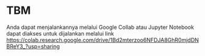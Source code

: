 # TBM
Anda dapat menjalankannya melalui Google Collab atau Jupyter Notebook
dapat diakses untuk dijalankan melalui link 
https://colab.research.google.com/drive/1Bd2mterzoo6NFDJA8GhR0mjdDNBReY3_?usp=sharing
